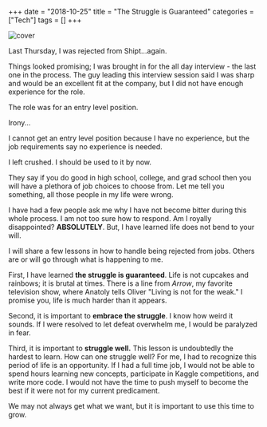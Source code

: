 +++
date = "2018-10-25"
title = "The Struggle is Guaranteed"
categories = ["Tech"]
tags = []
+++

![cover](/images/1QBNozapo8JiuXeLhqQsHtg.webp "image")

Last Thursday, I was rejected from Shipt...again. 

Things looked promising; I was brought in for the all day interview - the last one in the process. The guy leading this interview session said I was sharp and would be an excellent fit at the company, but I did not have enough experience for the role. 

The role was for an entry level position. 

Irony...

I cannot get an entry level position because I have no experience, but the job requirements say no experience is needed. 

I left crushed. I should be used to it by now.

They say if you do good in high school, college, and grad school then you will have a plethora of job choices to choose from. Let me tell you something, all those people in my life were wrong. 

I have had a few people ask me why I have not become bitter during this whole process. I am not too sure how to respond. Am I royally disappointed? **ABSOLUTELY**. But, I have learned life does not bend to your will. 

I will share a few lessons in how to handle being rejected from jobs. Others are or will go through what is happening to me.

First, I have learned **the struggle is guaranteed**. Life is not cupcakes and rainbows; it is brutal at times. There is a line from _Arrow_, my favorite television show, where Anatoly tells Oliver "Living is not for the weak." I promise you, life is much harder than it appears.

Second, it is important to **embrace the struggle**. I know how weird it sounds. If I were resolved to let defeat overwhelm me, I would be paralyzed in fear. 

Third, it is important to **struggle well.** This lesson is undoubtedly the hardest to learn. How can one struggle well? For me, I had to recognize this period of life is an opportunity. If I had a full time job, I would not be able to spend hours learning new concepts, participate in Kaggle competitions, and write more code. I would not have the time to push myself to become the best if it were not for my current predicament.

We may not always get what we want, but it is important to use this time to grow.
